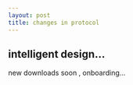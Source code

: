 ```yaml
---
layout: post
title: changes in protocol
---
```

<h2> intelligent design...</h2> 
	<p> new downloads soon , onboarding... </p>
